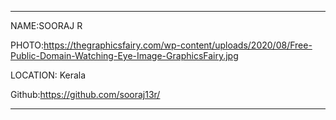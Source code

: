 *******
NAME:SOORAJ R

PHOTO:https://thegraphicsfairy.com/wp-content/uploads/2020/08/Free-Public-Domain-Watching-Eye-Image-GraphicsFairy.jpg

LOCATION: Kerala

Github:https://github.com/sooraj13r/
*******
